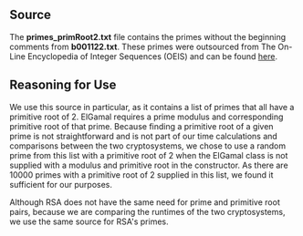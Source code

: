 ## Source
The **primes_primRoot2.txt** file contains the primes without the beginning comments from **b001122.txt**. These primes were outsourced from The On-Line Encyclopedia of Integer Sequences (OEIS) and can be found [here](https://oeis.org/A001122). 



## Reasoning for Use
We use this source in particular, as it contains a list of primes that all have a primitive root of 2. ElGamal requires a prime modulus and corresponding primitive root of that prime. Because finding a primitive root of a given prime is not straightforward and is not part of our time calculations and comparisons between the two cryptosystems, we chose to use a random prime from this list with a primitive root of 2 when the ElGamal class is not supplied with a modulus and primitive root in the constructor. As there are 10000 primes with a primitive root of 2 supplied in this list, we found it sufficient for our purposes. 

Although RSA does not have the same need for prime and primitive root pairs, because we are comparing the runtimes of the two cryptosystems, we use the same source for RSA's primes.
